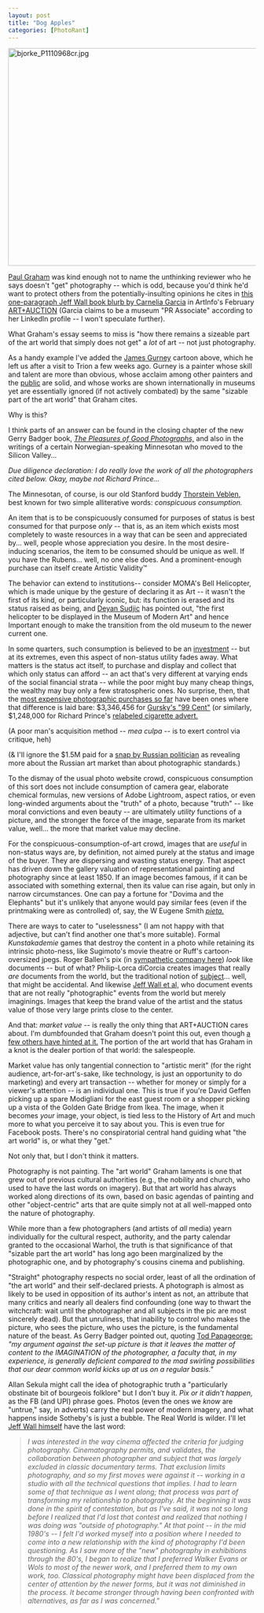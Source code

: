 ```yaml
---
layout: post
title: "Dog Apples"
categories: [PhotoRant]
---
```

<img alt="bjorke_P1110968cr.jpg" src="http://www.botzilla.com/blog/archives/pix2010/bjorke_P1110968cr.jpg" width="807" height="442" border="0" />

<a href="http://www.paulgrahamarchive.com/writings_by.html">Paul Graham</a> was kind enough not to name the unthinking reviewer who he says doesn't "get" photography -- which is odd, because you'd think he'd want to protect others from the potentially-insulting opinions he cites in <a href="http://www.artinfo.com/news/story/33711/beyond-a-snapshot/">this one-paragraph Jeff Wall book blurb by Carnelia Garcia</a> in ArtInfo's February <a href="http://www.artinfo.com/artandauction/f">ART+AUCTION</a> (Garcia claims to be a museum "PR Associate" according to her LinkedIn profile -- I won't speculate further).

What Graham's essay seems to miss is "how there remains a sizeable part of the art world that simply does not get" a <i>lot</i> of art -- not just photography. 

As a handy example I've added the <a href="http://gurneyjourney.blogspot.com/">James Gurney</a> cartoon above, which he left us after a visit to Trion a few weeks ago. Gurney is a painter whose skill and talent are more than obvious, whose acclaim among other painters and the <a href="http://www.dinotopia.com/">public</a> are solid, and whose works are shown internationally in museums yet are essentially ignored (if not actively combated) by the same "sizable part of the art world" that Graham cites.

Why is this?

I think parts of an answer can be found in the closing chapter of the new Gerry Badger book, <a href="http://www.photoeye.com/bookstore/citation.cfm?Catalog=dq426"><i>The Pleasures of Good Photographs,</i></a> and also in the writings of a certain Norwegian-speaking Minnesotan who moved to the Silicon Valley...

<i>Due diligence declaration: I do really love the work of all the photographers cited below. Okay, maybe not Richard Prince...</i>

The Minnesotan, of course, is our old Stanford buddy <a href="http://en.wikipedia.org/wiki/Thorstein_Veblen">Thorstein Veblen,</a> best known for two simple alliterative words: <i>conspicuous consumption.</i>

An item that is to be conspicuously consumed for purposes of status is best consumed for that purpose <i>only</i> -- that is, as an item which exists most completely to waste resources in a way that can be seen and appreciated by... well, people whose appreciation you desire. In the most desire-inducing scenarios, the item to be consumed should be unique as well. If you have the Rubens... well, no one else does. And a prominent-enough purchase can itself create Artistic Validity&trade;

The behavior can extend to institutions-- consider MOMA's Bell Helicopter, which is made unique by the gesture of declaring it as Art -- it wasn't the first of its kind, or particularly iconic, but: its function is erased and its status raised as being, and <a href="http://www.guardian.co.uk/books/2008/dec/06/judicious-eye-architecture-joseph-rykwert">Deyan Sudjic</a> has pointed out, "the first helicopter to be displayed in the Museum of Modern Art" and hence Important enough to make the transition from the old museum to the newer current one.

In some quarters, such consumption is believed to be an <a href="http://en.wikipedia.org/wiki/List_of_most_expensive_paintings"> investment</a> -- but at its extremes, even this aspect of non-status utility fades away. What matters is the status act itself, to purchase and display and collect that which only status can afford -- an act that's very different at varying ends of the social financial strata -- while the poor might buy many cheap things, the wealthy may buy only a few stratospheric ones. No surprise, then, that the <a href="http://en.wikipedia.org/wiki/List_of_most_expensive_photographs">most expensive photographic purchases so far</a> have been ones where that difference is laid bare: $3,346,456 for <a href="http://en.wikipedia.org/wiki/File:99_cent_II,_diptychon_-_Photo_courtesy_of_Sotheby%27s.jpg">Gursky's "99 Cent"</a> (or similarly, $1,248,000 for Richard Prince's <a href="http://www.c4gallery.com/artist/database/richard-prince/richard-prince.html">relabeled cigarette advert.</a>

(A poor man's acquisition method -- <i>mea culpa</i> -- is to exert control via critique, heh)

(& I'll ignore the $1.5M paid for a <a href=" 
http://translate.google.com/translate?hl=en&sl=ru&tl=en&u=http%3A%2F%2Flenta.ru%2Fnews%2F2010%2F01%2F18%2Fphoto%2F">snap by Russian politician</a> as revealing more about the Russian art market than about photographic standards.)

To the dismay of the usual photo website crowd, conspicuous consumption of this sort does not include consumption of camera gear, elaborate chemical formulas, new versions of Adobe Lightroom, aspect ratios, or even long-winded arguments about the "truth" of a photo, because "truth" -- like moral convictions and even beauty -- are ultimately <i>utility</i> functions of a picture, and the stronger the force of the image, separate from its market value, well... the more that market value may decline.

For the conspicuous-consumption-of-art crowd, images that are <i>useful</i> in non-status ways are, by definition, not aimed purely at the status and image of the buyer. They are dispersing and wasting status energy. That aspect has driven down the gallery valuation of representational painting and photography since at least 1850. If an image becomes famous, if it can be associated with something external, then its value can rise again, but only in narrow circumstances. One can pay a fortune for "Dovima and the Elephants" but it's unlikely that anyone would pay similar fees (even if the printmaking were as controlled) of, say, the W Eugene Smith <a href="http://www.botzilla.com/blog/archives/000491.html"><i>pieta.</i></a>

There are ways to cater to "uselessness" (I  am not happy with that adjective, but can't find another one that's more suitable). Formal <i>Kunstakademie</i> games that destroy the content in a photo while retaining its intrinsic photo-ness, like Sugimoto's movie theatre or Ruff's cartoon-oversized jpegs. Roger Ballen's pix (in <a href="http://www.unlessyouwill.com/#828744/ISSUE-12">sympathetic company here</a>) <i>look</i> like documents -- but of what? Philip-Lorca diCorcia creates images that really <i>are</i> documents from the world, but the traditional notion of <a href="http://www.jameslomax.com/words/501/philip-lorca-di-corcia">subject</a>... well, that might be accidental. And likewise <a href="http://www.imageandnarrative.be/inarchive/Images_de_l_invisible/Vangelder.htm">Jeff Wall et al,</a> who document events that are not really "photographic" events from the world but merely imaginings. Images that keep the brand value of the artist and the status value of those very large prints close to the center.

And that: <i>market value</i> -- is really the only thing that ART+AUCTION cares about. I'm dumbfounded that Graham doesn't point this out, even though <a href="http://www.eyecurious.com/a-dirty-word/">a few others have hinted at it.</a> The portion of the art world that has Graham in a knot is the dealer portion of that world: the salespeople.

Market value has only tangential connection to "artistic merit" (for the right audience, art-for-art's-sake, like technology, is just an opportunity to do marketing) and every art transaction -- whether for money or simply for a viewer's attention -- is an individual one. This is true if you're David Geffen picking up a spare Modigliani for the east guest room or a shopper picking up a vista of the Golden Gate Bridge from Ikea. The image, when it becomes <i>your</i> image, your object, is tied less to the History of Art and much more to what you perceive it to say about you. This is even true for Facebook posts. There's no conspiratorial central hand guiding what "the art world" is, or what they "get." 

Not only that, but I don't think it matters. 

Photography is not painting. The "art world" Graham laments is one that grew out of previous cultural authorities (e.g., the nobility and church, who used to have the last words on imagery). But that art world has always worked along directions of its own, based on basic agendas of painting and other "object-centric" arts that are quite simply not at all well-mapped onto the nature of photography.

While more than a few photographers (and artists of <i>all</i> media) yearn individually for the cultural respect, authority, and the party calendar granted to the occasional Warhol, the truth is that significance of that "sizable part the art world" has long ago been marginalized by the photographic one, and by photography's cousins cinema and publishing.

"Straight" photography respects no social order, least of all the ordination of "the art world" and their self-declared priests. A photograph is almost as likely to be used in opposition of its author's intent as not, an attribute that many critics and nearly all dealers find confounding (one way to thwart the witchcraft: wait until the photographer and all subjects in the pic are most sincerely dead). But that unruliness, that inability to control who makes the picture, who sees the picture, who uses the picture, is the fundamental nature of the beast. As Gerry Badger pointed out, quoting <a href="http://www.photoquotes.com/showquotes.aspx?id=1140&name=Papageorge,Tod">Tod Papageorge:</a> <i>"my argument against the set-up picture is that it leaves the matter of content to the IMAGINATION of the photographer, a faculty that, in my experience, is generally deficient compared to the mad swirling possibilities that our dear common world kicks up at us on a regular basis."</i>

Allan Sekula might call the idea of photographic truth a "particularly obstinate bit of bourgeois folklore" but I don't buy it. <i>Pix or it didn't happen,</i> as the FB (and UPI) phrase goes. Photos (even the ones we <i>know</i> are "untrue," say, in adverts) carry the real power of modern imagery, and what happens inside Sotheby's is just a bubble. The Real World is wilder. I'll let <a href="http://www.simoncroberts.com/site/images2/pdf/Aperture_Winter07.pdf">Jeff Wall himself</a> have the last word:

<blockquote><i>I was interested in the way cinema affected the criteria for judging photography. Cinematography permits, and validates, the collaboration between photographer and subject that was largely excluded in classic documentary terms. That exclusion limits photography, and so my first moves were against it -- working in a studio with all the technical questions that implies. I had to learn some of that technique as I went along; that process was part of transforming my relationship to photography. At the beginning it was done in the spirit of contestation, but as I've said, it was not so long before I realized that I'd lost that contest and realized that nothing I was doing was "outside of photography." At that point -- in the mid 1980's -- I felt I'd worked myself into a position where I needed to come into a new relationship with the kind of photography I'd been questioning. As I saw more of the "new" photography in exhibitions through the 80's, I began to realize that I preferred Walker Evans or Wols to most of the newer work, and I preferred them to my own work, too. Classical photography might have been displaced from the center of attention by the newer forms, but it was not diminished in the process. It became stronger through having been confronted with alternatives, as far as I was concerned."</i></blockquote>
